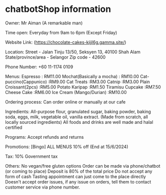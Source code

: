 # chatbotShop information

Owner:
Mr Aiman (A remarkable man)

Time open:
Everyday from 9am to 6pm (Except Friday)

Website Link:
(https://chocolate-cakes-kijjl6g.gamma.site/)

Location:
Street - Jalan Tinju 13/50, Seksyen 13, 40100 Shah Alam
State/province/area - Selangor
Zip code - 42600

Phone Number:
+60 11-1174 0109

Menus:
Espresso : RM11.00
Mochat(Basically a mocha) : RM10.00
Cat-puccino(Cappunico) :RM9.00
Cat Treats :RM3.00
Catnip :RM3.00
Plain Croissant(2pcs) :RM5.00
Potato Karipap :RM1.50
Tiramisu Cupcake :RM7.50
Cheese Cake :RM6.00
Ice Cream (Mango/Durian) :RM10.00

Ordering process:
Can order online or manually at our cafe

Ingredients:
All-purpose flour, granulated sugar, baking powder, baking soda, eggs, milk, vegetable oil, vanilla extract. (Made from scratch, all locally sourced ingredients)
All foods and drinks are well made and halal certified

Programs:
Accept refunds and returns

Promotions:
[Bingo] ALL MENUS 10% off (End at 15/6/2024)

Tax:
10% Government tax

Others:
No vegan/free gluten options
Order can be made via phone/chatbot (or coming to place)
Deposit is 80% of the total price
Do not accept any form of cash
Tasting appointment can just come to the place directly
Doesn't accept order issues, if any issue on orders, tell them to contact customer service via phone number.
